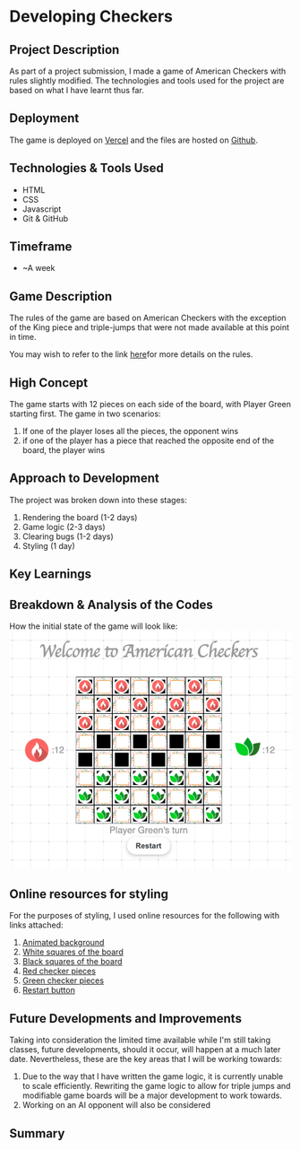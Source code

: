# Developing Checkers

## Project Description

As part of a project submission, I made a game of American Checkers with rules slightly modified. The technologies and tools used for the project are based on what I have learnt thus far.

## Deployment

The game is deployed on [Vercel](checkers-three.vercel.app) and the files are hosted on [Github](https://github.com/soursorbet/Checkers).

## Technologies & Tools Used

- HTML
- CSS
- Javascript
- Git & GitHub

## Timeframe

- ~A week

## Game Description

The rules of the game are based on American Checkers with the exception of the King piece and triple-jumps that were not made available at this point in time.

You may wish to refer to the link [here](https://www.usatoday.com/story/graphics/2023/01/23/how-to-play-checkers-rules-strategy/10795787002/#:~:text=Checkers%20can%20only%20move%20diagonally,row%20of%20the%20opposite%20side.)for more details on the rules.

## High Concept

The game starts with 12 pieces on each side of the board, with Player Green starting first. The game in two scenarios:

1. If one of the player loses all the pieces, the opponent wins
2. if one of the player has a piece that reached the opposite end of the board, the player wins


## Approach to Development

The project was broken down into these stages:

1. Rendering the board (1-2 days)
2. Game logic (2-3 days)
3. Clearing bugs (1-2 days)
4. Styling (1 day)

## Key Learnings

## Breakdown & Analysis of the Codes

How the initial state of the game will look like:
![alt text](/screenshots/startscreen.png)

## Online resources for styling

For the purposes of styling, I used online resources for the following with links attached:

1. [Animated background](https://alvarotrigo.com/blog/animated-backgrounds-css/)
2. [White squares of the board](https://shorturl.at/bGHK9)
3. [Black squares of the board](https://illustoon.com/photo/7263.png)
4. [Red checker pieces](https://shorturl.at/wxHQT)
5. [Green checker pieces](https://shorturl.at/jkT15)
6. [Restart button](https://getcssscan.com/css-buttons-examples)

## Future Developments and Improvements

Taking into consideration the limited time available while I'm still taking classes, future developments, should it occur, will happen at a much later date. Nevertheless, these are the key areas that I will be working towards:

1. Due to the way that I have written the game logic, it is currently unable to scale efficiently. Rewriting the game logic to allow for triple jumps and modifiable game boards will be a major development to work towards.
2. Working on an AI opponent will also be considered

## Summary
